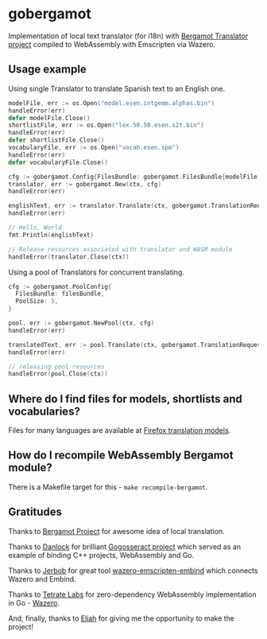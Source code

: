 # gobergamot

Implementation of local text translator (for i18n) with [Bergamot Translator project](https://github.com/browsermt/bergamot-translator) compiled to WebAssembly with Emscripten via Wazero.

## Usage example

Using single Translator to translate Spanish text to an English one.

```go
modelFile, err := os.Open("model.esen.intgemm.alphas.bin")
handleError(err)
defer modelFile.Close()
shortlistFile, err := os.Open("lex.50.50.esen.s2t.bin")
handleError(err)
defer shortlistFile.Close()
vocabularyFile, err := os.Open("vocab.esen.spm")
handleError(err)
defer vocabularyFile.Close()

cfg := gobergamot.Config{FilesBundle: gobergamot.FilesBundle{modelFile, shortlistFile, vocabularyFile}}
translator, err := gobergamot.New(ctx, cfg)
handleError(err)

englishText, err := translator.Translate(ctx, gobergamot.TranslationRequest{Text: "¡Hola, Mundo!"})
handleError(err)

// Hello, World
fmt.Println(englishText)

// Release resources associated with translator and WASM module
handleError(translator.Close(ctx))
```

Using a pool of Translators for concurrent translating.

```go
cfg := gobergamot.PoolConfig{
  FilesBundle: filesBundle,
  PoolSize: 5,
}

pool, err := gobergamot.NewPool(ctx, cfg)
handleError(err)

translatedText, err := pool.Translate(ctx, gobergamot.TranslationRequest{Text: originalText})
handleError(err)

// releasing pool resources
handleError(pool.Close(ctx))
```

## Where do I find files for models, shortlists and vocabularies?

Files for many languages are available at [Firefox translation models](https://github.com/mozilla/firefox-translations-models).

## How do I recompile WebAssembly Bergamot module?

There is a Makefile target for this - ```make recompile-bergamot```.

## Gratitudes

Thanks to [Bergamot Project](https://browser.mt/) for awesome idea of local translation.

Thanks to [Danlock](https://github.com/Danlock) for brilliant [Gogosseract project](https://github.com/Danlock/gogosseract) which served as an example of binding C++ projects, WebAssembly and Go.

Thanks to [Jerbob](https://github.com/jerbob92) for great tool [wazero-emscripten-embind](https://github.com/jerbob92/wazero-emscripten-embind) which connects Wazero and Embind.

Thanks to [Tetrate Labs](https://github.com/tetratelabs) for zero-dependency WebAssembly implementation in Go - [Wazero](https://github.com/tetratelabs/wazero).

And, finally, thanks to [Eliah](https://github.com/franchb) for giving me the opportunity to make the project!



